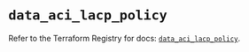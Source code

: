 # `data_aci_lacp_policy`

Refer to the Terraform Registry for docs: [`data_aci_lacp_policy`](https://registry.terraform.io/providers/ciscodevnet/aci/2.17.0/docs/data-sources/lacp_policy).
